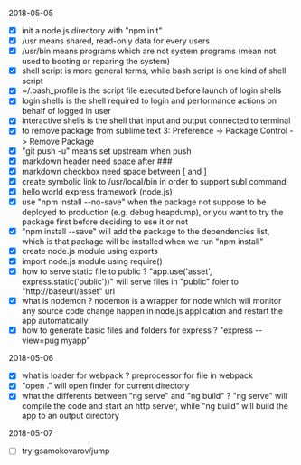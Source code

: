 2018-05-05
- [x] init a node.js directory with "npm init"
- [x] /usr means shared, read-only data for every users
- [x] /usr/bin means programs which are not system programs (mean not used to booting or reparing the system)
- [x] shell script is more general terms, while bash script is one kind of shell script
- [x] ~/.bash_profile is the script file executed before launch of login shells
- [x] login shells is the shell required to login and performance actions on behalf of logged in user
- [x] interactive shells is the shell that input and output connected to terminal 
- [x] to remove package from sublime text 3: Preference -> Package Control -> Remove Package
- [x] "git push -u" means set upstream when push
- [x] markdown header need space after ###
- [x] markdown checkbox need space between [ and ]
- [x] create symbolic link to /usr/local/bin in order to support subl command
- [x] hello world express framework (node.js)
- [x] use "npm install --no-save" when the package not suppose to be deployed to production (e.g. debug heapdump), or you want to try the package first before deciding to use it or not
- [x] "npm install --save" will add the package to the dependencies list, which is that package will be installed when we run "npm install"
- [x] create node.js module using exports
- [x] import node.js module using require()
- [x] how to serve static file to public ? "app.use('asset', express.static('public'))" will serve files in "public" foler to "http://baseurl/asset" url
- [x] what is nodemon ? nodemon is a wrapper for node which will monitor any source code change happen in node.js application and restart the app automatically
- [x] how to generate basic files and folders for express ? "express --view=pug myapp"

2018-05-06
- [x] what is loader for webpack ? preprocessor for file in webpack
- [x] "open ." will open finder for current directory
- [x] what the differents between "ng serve" and "ng build" ? "ng serve" will compile the code and start an http server, while "ng build" will build the app to an output directory

2018-05-07
- [ ] try gsamokovarov/jump
